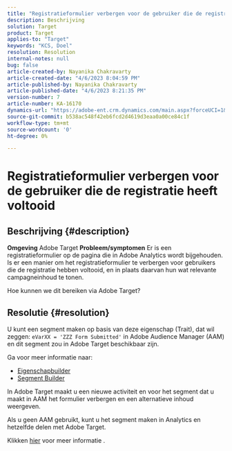 ```yaml
---
title: "Registratieformulier verbergen voor de gebruiker die de registratie voltooit"
description: Beschrijving
solution: Target
product: Target
applies-to: "Target"
keywords: "KCS, Doel"
resolution: Resolution
internal-notes: null
bug: false
article-created-by: Nayanika Chakravarty
article-created-date: "4/6/2023 8:04:59 PM"
article-published-by: Nayanika Chakravarty
article-published-date: "4/6/2023 8:21:35 PM"
version-number: 7
article-number: KA-16170
dynamics-url: "https://adobe-ent.crm.dynamics.com/main.aspx?forceUCI=1&pagetype=entityrecord&etn=knowledgearticle&id=cc24724c-b6d4-ed11-a7c7-6045bd006b3d"
source-git-commit: b538ac548f42eb6fcd2d4619d3eaa0a00ce84c1f
workflow-type: tm+mt
source-wordcount: '0'
ht-degree: 0%

---
```


# Registratieformulier verbergen voor de gebruiker die de registratie heeft voltooid

## Beschrijving {#description}

<b>Omgeving</b>
Adobe Target
<b>Probleem/symptomen</b>
Er is een registratieformulier op de pagina die in Adobe Analytics wordt bijgehouden. Is er een manier om het registratieformulier te verbergen voor gebruikers die de registratie hebben voltooid, en in plaats daarvan hun wat relevante campagneinhoud te tonen.

Hoe kunnen we dit bereiken via Adobe Target?


## Resolutie {#resolution}


U kunt een segment maken op basis van deze eigenschap (Trait), dat wil zeggen: `eVarXX = 'ZZZ Form Submitted'` in Adobe Audience Manager (AAM) en dit segment zou in Adobe Target beschikbaar zijn.

Ga voor meer informatie naar:

- [Eigenschapbuilder ](https://experienceleague.adobe.com/docs/audience-manager/user-guide/features/traits/trait-builder/about-trait-builder.html?lang=en)
- [Segment Builder](https://experienceleague.adobe.com/docs/audience-manager/user-guide/features/segments/segment-builder.html?lang=en)


In Adobe Target maakt u een nieuwe activiteit en voor het segment dat u maakt in AAM het formulier verbergen en een alternatieve inhoud weergeven.

Als u geen AAM gebruikt, kunt u het segment maken in Analytics en hetzelfde delen met Adobe Target.

Klikken [hier](https://experienceleague.adobe.com/docs/analytics/components/segmentation/segmentation-workflow/seg-publish.html?lang=en) voor meer informatie .
